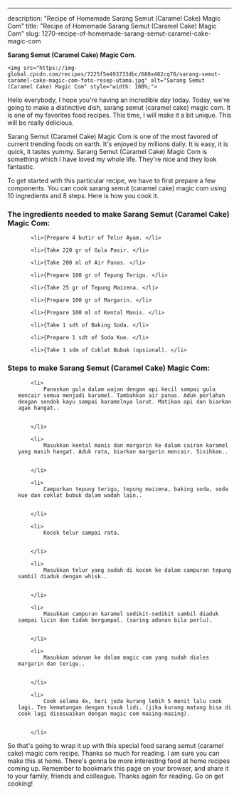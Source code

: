 ---
description: "Recipe of Homemade Sarang Semut (Caramel Cake) Magic Com"
title: "Recipe of Homemade Sarang Semut (Caramel Cake) Magic Com"
slug: 1270-recipe-of-homemade-sarang-semut-caramel-cake-magic-com

<p>
	<strong>Sarang Semut (Caramel Cake) Magic Com</strong>. 
	
</p>
<p>
	
	<img src="https://img-global.cpcdn.com/recipes/7225f5e493733dbc/680x482cq70/sarang-semut-caramel-cake-magic-com-foto-resep-utama.jpg" alt="Sarang Semut (Caramel Cake) Magic Com" style="width: 100%;">
	
	
</p>
<p>
	Hello everybody, I hope you're having an incredible day today. Today, we're going to make a distinctive dish, sarang semut (caramel cake) magic com. It is one of my favorites food recipes. This time, I will make it a bit unique. This will be really delicious.
</p>
	
<p>
	
</p>
<p>
	Sarang Semut (Caramel Cake) Magic Com is one of the most favored of current trending foods on earth. It's enjoyed by millions daily. It is easy, it is quick, it tastes yummy. Sarang Semut (Caramel Cake) Magic Com is something which I have loved my whole life. They're nice and they look fantastic.
</p>

<p>
To get started with this particular recipe, we have to first prepare a few components. You can cook sarang semut (caramel cake) magic com using 10 ingredients and 8 steps. Here is how you cook it.
</p>

<h3>The ingredients needed to make Sarang Semut (Caramel Cake) Magic Com:</h3>

<ol>
	
		<li>{Prepare 4 butir of Telur Ayam. </li>
	
		<li>{Take 220 gr of Gula Pasir. </li>
	
		<li>{Take 200 ml of Air Panas. </li>
	
		<li>{Prepare 100 gr of Tepung Terigu. </li>
	
		<li>{Take 25 gr of Tepung Maizena. </li>
	
		<li>{Prepare 100 gr of Margarin. </li>
	
		<li>{Prepare 100 ml of Kental Manis. </li>
	
		<li>{Take 1 sdt of Baking Soda. </li>
	
		<li>{Prepare 1 sdt of Soda Kue. </li>
	
		<li>{Take 1 sdm of Coklat Bubuk (opsional). </li>
	
</ol>
<p>
	
</p>

<h3>Steps to make Sarang Semut (Caramel Cake) Magic Com:</h3>

<ol>
	
		<li>
			Panaskan gula dalam wajan dengan api kecil sampai gula mencair semua menjadi karamel. Tambahkan air panas. Aduk perlahan dengan sendok kayu sampai karamelnya larut. Matikan api dan biarkan agak hangat..
			
			
		</li>
	
		<li>
			Masukkan kental manis dan margarin ke dalam cairan karamel yang masih hangat. Aduk rata, biarkan margarin mencair. Sisihkan..
			
			
		</li>
	
		<li>
			Campurkan tepung terigu, tepung maizena, baking soda, soda kue dan coklat bubuk dalam wadah lain..
			
			
		</li>
	
		<li>
			Kocok telur sampai rata.
			
			
		</li>
	
		<li>
			Masukkan telur yang sudah di kocok ke dalam campuran tepung sambil diaduk dengan whisk..
			
			
		</li>
	
		<li>
			Masukkan campuran karamel sedikit-sedikit sambil diaduk sampai licin dan tidak bergumpal. (saring adonan bila perlu).
			
			
		</li>
	
		<li>
			Masukkan adonan ke dalam magic com yang sudah dioles margarin dan terigu..
			
			
		</li>
	
		<li>
			Cook selama 4x, beri jeda kurang lebih 5 menit lalu cook lagi. Tes kematangan dengan tusuk lidi. (jika kurang matang bisa di cook lagi disesuaikan dengan magic com masing-masing).
			
			
		</li>
	
</ol>

<p>
	
</p>

<p>
	So that's going to wrap it up with this special food sarang semut (caramel cake) magic com recipe. Thanks so much for reading. I am sure you can make this at home. There's gonna be more interesting food at home recipes coming up. Remember to bookmark this page on your browser, and share it to your family, friends and colleague. Thanks again for reading. Go on get cooking!
</p>
